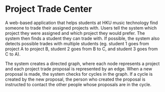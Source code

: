 # Project Trade Center
A web-based application that helps students at HKU music technology find someone to trade their assigned projects with. Users tell the system which project they were assigned and which project they would prefer. The system then finds a student they can trade with. If possible, the system also detects possible trades with multiple students (eg. student 1 goes from project A to project B, student 2 goes from B to C, and student 3 goes from C to A).

The system creates a directed graph, where each node represents a project and each project trade proposal is represented by an edge. When a new proposal is made, the system checks for cycles in the graph. If a cycle is created by the new proposal, the person who created the proposal is instructed to contact the other people whose proposals are in the cycle.
